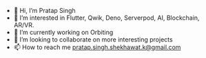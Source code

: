 - 👋 Hi, I’m Pratap Singh
- 👀 I’m interested in Flutter, Qwik, Deno, Serverpod, AI, Blockchain, AR/VR. 
- 🌱 I’m currently working on Orbiting
- 💞️ I’m looking to collaborate on more interesting projects
- 📫 How to reach me pratap.singh.shekhawat.k@gmail.com

<!---
ps6067966/ps6067966 is a ✨ special ✨ repository because its `README.md` (this file) appears on your GitHub profile.
You can click the Preview link to take a look at your changes.
--->
